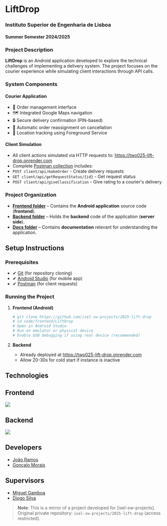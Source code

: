 # LiftDrop

### Instituto Superior de Engenharia de Lisboa
#### Summer Semester 2024/2025


### Project Description

**LiftDrop** is an Android application developed to explore the technical challenges of implementing a delivery system. The project focuses on the courier experience while simulating client interactions through API calls.

### System Components

#### Courier Application
- 📱 Order management interface
- 🗺️ Integrated Google Maps navigation
- 🔒 Secure delivery confirmation (PIN-based)
- 🔄 Automatic order reassignment on cancellation
- 📍 Location tracking using Foreground Service

#### Client Simulation
- All client actions simulated via HTTP requests to: https://two025-lift-drop.onrender.com
- Complete [Postman collection](./docs/api/LiftDrop_Client_API_Collection.json) includes:
- `POST client/api/makeOrder` - Create delivery requests
- `GET client/api/getRequestStatus/{id}` - Get request status
- `POST client/api/giveClassification` - Give rating to a courier's delivery


### Project Organization

- [**Frontend folder**](./code/frontend) – Contains the **Android application** source code (**frontend**).
- [**Backend folder**](./code/backend) – Holds the **backend** code of the application (**server side**).
- [**Docs folder**](./docs) – Contains **documentation** relevant for understanding the application.

## Setup Instructions

### Prerequisites
- ✔ [Git](https://git-scm.com/downloads) (for repository cloning)
- ✔ [Android Studio](https://developer.android.com/studio) (for mobile app)
- ✔ [Postman](https://www.postman.com/) (for client requests)


### Running the Project

1. **Frontend (Android)**
   ```bash
   # git clone https://github.com/isel-sw-projects/2025-lift-drop
   # cd code/frontend/LiftDrop
   # Open in Android Studio
   # Run on emulator or physical device
   # Enable USB debugging if using real device (recommended)
   
2. **Backend**
   
   - Already deployed at https://two025-lift-drop.onrender.com
   - Allow 20-30s for cold start if instance is inactive


## Technologies
## Frontend

![](https://skillicons.dev/icons?i=kotlin,androidstudio)

## Backend
![](https://skillicons.dev/icons?i=kotlin,spring,postgresql,gcp,docker)

## Developers

- [João Ramos](https://github.com/JohnnyR2003)
- [Gonçalo Morais](https://github.com/Goncalo-Morais)

## Supervisors

- [Miguel Gamboa](https://github.com/fmcarvalho)
- [Diogo Silva](https://www.linkedin.com/in/diogofdsilva/)

> **Note**: This is a mirror of a project developed for [isel-sw-projects].  
> Original private repository: `isel-sw-projects/2025-lift-drop` (access restricted).

